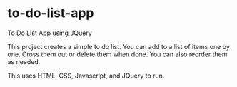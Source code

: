 # to-do-list-app
 To Do List App using JQuery


This project creates a simple to do list. You can add to a list of items one by one. Cross them out or delete them when done. You can also reorder them as needed. 

This uses HTML, CSS, Javascript, and JQuery to run. 
